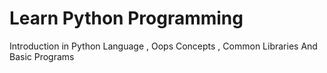 # Learn Python Programming
Introduction in Python Language , Oops Concepts , Common Libraries And Basic Programs
